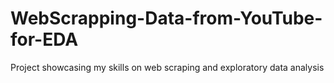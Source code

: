 # WebScrapping-Data-from-YouTube-for-EDA
Project showcasing my skills on web scraping and exploratory data analysis
